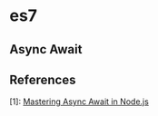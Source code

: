 # es7

## Async Await

## References
[1]: [Mastering Async Await in Node.js](https://blog.risingstack.com/mastering-async-await-in-nodejs/)